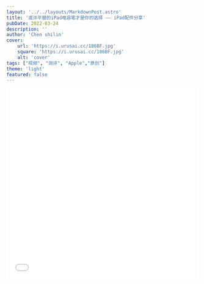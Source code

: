 ```yaml
---
layout: '../../layouts/MarkdownPost.astro'
title: '或许平替的iPad电容笔才是你的选择 —— iPad配件分享'
pubDate: 2022-03-24
description: ''
author: 'Chen shilin'
cover:
    url: 'https://i.urusai.cc/186BF.jpg'
    square: 'https://i.urusai.cc/186BF.jpg'
    alt: 'cover'
tags: ["视频", "测评", "Apple","原创"]
theme: 'light'
featured: false
---
```


<div align="center">
  <iframe src="//player.bilibili.com/player.html?aid=937578811&bvid=BV1xT4y1i7Vv&cid=557857874&p=1" scrolling="no" border="0" height="500" width="100%" frameborder="no" framespacing="0" allowfullscreen="true"></iframe>
</div>

